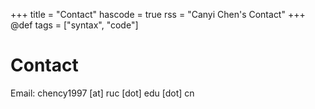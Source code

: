 +++
title = "Contact"
hascode = true
rss = "Canyi Chen's Contact"
+++
@def tags = ["syntax", "code"]

# Contact
Email: chency1997 [at] ruc [dot] edu [dot] cn
